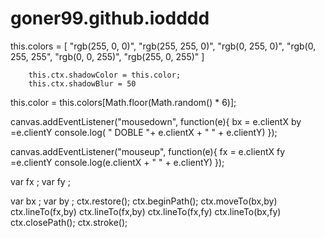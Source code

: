 # goner99.github.iodddd


 this.colors = [
            "rgb(255, 0, 0)",
            "rgb(255, 255, 0)",
            "rgb(0, 255, 0)",
            "rgb(0, 255, 255",
            "rgb(0, 0, 255)",
            "rgb(255, 0, 255)"
        ]
        
        this.ctx.shadowColor = this.color;
        this.ctx.shadowBlur = 50
        
this.color = this.colors[Math.floor(Math.random() * 6)];
    


canvas.addEventListener("mousedown", function(e){
    bx = e.clientX
    by =e.clientY
    console.log( " DOBLE   "+ e.clientX + " " +  e.clientY)
});

canvas.addEventListener("mouseup", function(e){
    fx = e.clientX
    fy =e.clientY
    console.log(e.clientX + " " +  e.clientY)
});

var fx ;
var fy ;

var bx ;
var by ;
ctx.restore();
ctx.beginPath();
ctx.moveTo(bx,by)
ctx.lineTo(fx,by)
ctx.lineTo(fx,by)
ctx.lineTo(fx,fy)
ctx.lineTo(bx,fy)
ctx.closePath();
ctx.stroke();
